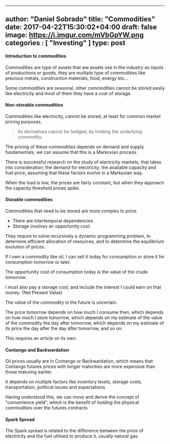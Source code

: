 

---
author: "Daniel Sobrado"
title: "Commodities"
date: 2017-04-22T15:30:02+04:00
draft: false
image: https://i.imgur.com/mVbGpYW.png
categories : [
	"Investing"
]
type: post
---

#### Introduction to commodities

Commodities are type of assets that are assets use in the industry as inputs of productions or goods, they are multiple type of commodities like precious metals, construction materials, food, energy etc...

Some commodities are seasonal, other commodities cannot be stored easily like electricity and most of them they have a cost of storage.

#### Non-storable commodities

Commodities like electricity, cannot be stored, at least for common market pricing purposes. 

> Its derivatives cannot be hedged, by holding the underlying commodity.

The pricing of these commodities depends on demand and supply fundamentals, we can assume that this is a Markovian process.

There is successful research on the study of electricity markets, that takes into consideration; the demand for electricity, the available capacity and fuel price, assuming that these factors evolve in a Markovian way.

When the load is low, the prices are fairly constant, but when they approach the capacity threshold prices spike.

#### Storable commodities

Commodities that need to be stored are more complex to price. 

* There are intertemporal dependencies. 
* Storage involves an opportunity cost. 

They require to solve recursively a dynamic programming problem, to determine efficient  allocation of resources, and to determine the equilibrium evolution of prices.


If I own a commodity like oil, I can sell it today for consumption or store it for consumption tomorrow or later. 

The opportunity cost of consumption today is the value of the crude tomorrow. 

I must also pay a storage cost; and include the interest I could earn on that money.  (Net Present Value)

The value of the commodity in the future is uncertain. 

The price tomorrow depends on how much I consume then, which depends on how much I store tomorrow, which depends on my estimate of the value of the commodity the day after tomorrow, which depends on my estimate of its price the day after the day after tomorrow, and so on.

This requires an article on its own.

#### Contango and Backwardation

Oil prices usually are in Contango or Backwardation, which means that Contango futures prices with longer maturities are more expensive than those maturing earlier.

It depends on multiple factors like inventory levels, storage costs, transportation, political issues and expectations.

Having understood this, we can move and derive the concept of "convenience yield", which is the benefit of holding the physical commodities over the futures contracts.

#### Spark Spread

The Spark spread is related to the difference between the price of electricity and the fuel utilised to produce it, usually natural gas.